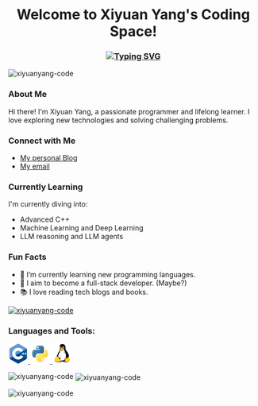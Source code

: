 <h1 align="center">Welcome to Xiyuan Yang's Coding Space!</h1>
<h3 align="center"><a href="https://git.io/typing-svg"><img src="https://readme-typing-svg.herokuapp.com?font=Fira+Code&pause=1000&random=false&width=650&lines=Keep+it+simple+and+stupid." alt="Typing SVG" /></a></h3>

<p align="left"> <img src="https://komarev.com/ghpvc/?username=xiyuanyang-code&label=Profile%20views&color=0e75b6&style=flat" alt="xiyuanyang-code" /> </p>

### About Me
Hi there! I'm Xiyuan Yang, a passionate programmer and lifelong learner. I love exploring new technologies and solving challenging problems.

### Connect with Me
- [My personal Blog](https://xiyuanyang-code.github.io/)
- [My email](xiyuan__yang@outlook.com)

### Currently Learning
I'm currently diving into:
- Advanced C++
- Machine Learning and Deep Learning
- LLM reasoning and LLM agents

### Fun Facts
- 🌱 I’m currently learning new programming languages.
- 🎯 I aim to become a full-stack developer. (Maybe?)
- 📚 I love reading tech blogs and books.

<p align="left"> <a href="https://github.com/ryo-ma/github-profile-trophy"><img src="https://github-profile-trophy.vercel.app/?username=xiyuanyang-code" alt="xiyuanyang-code" /></a> </p>

<p align="left">
</p>

<h3 align="left">Languages and Tools:</h3>
<p align="left"> <a href="https://www.w3schools.com/cpp/" target="_blank" rel="noreferrer"> <img src="https://raw.githubusercontent.com/devicons/devicon/master/icons/cplusplus/cplusplus-original.svg" alt="cplusplus" width="40" height="40"/> </a>  <a href="https://www.python.org" target="_blank" rel="noreferrer"> <img src="https://raw.githubusercontent.com/devicons/devicon/master/icons/python/python-original.svg" alt="python" width="40" height="40"/> </a> <a href="https://www.linux.org/" target="_blank" rel="noreferrer"> <img src="https://raw.githubusercontent.com/devicons/devicon/master/icons/linux/linux-original.svg" alt="linux" width="40" height="40"/> </a> </p>

<p><img align="left" src="https://github-readme-stats.vercel.app/api/top-langs?username=xiyuanyang-code&show_icons=true&locale=en&layout=compact" alt="xiyuanyang-code" /></p>

<p>&nbsp;<img align="center" src="https://github-readme-stats.vercel.app/api?username=xiyuanyang-code&show_icons=true&locale=en" alt="xiyuanyang-code" /></p>

<p><img align="center" src="https://github-readme-streak-stats.herokuapp.com/?user=xiyuanyang-code&" alt="xiyuanyang-code" /></p>
